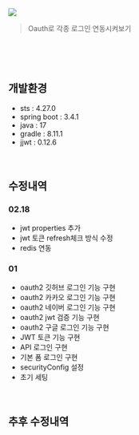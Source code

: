<img src="https://capsule-render.vercel.app/api?type=transparent&height=200&section=header&text=Oauth&fontSize=90&fontColor=#ffffff&fontAlignY=38"/>
<blockquote data-ke-style="style2">
<p data-ke-size="size16">Oauth로 각종 로그인 연동시켜보기</p>
</blockquote>
<br/><br/><br/>

## 개발환경
- sts : 4.27.0
- spring boot : 3.4.1
- java : 17
- gradle : 8.11.1
- jjwt : 0.12.6
<br/><br/><br/>

## 수정내역
### 02.18
- jwt properties 추가
- jwt 토큰 refresh체크 방식 수정
- redis 연동
### 01
- oauth2 깃허브 로그인 기능 구현
- oauth2 카카오 로그인 기능 구현
- oauth2 네이버 로그인 기능 구현
- oauth2 jwt 검증 기능 구현
- oauth2 구글 로그인 기능 구현
- JWT 토큰 기능 구현
- API 로그인 구현
- 기본 폼 로그인 구현
- securityConfig 설정
- 초기 세팅
<br/><br/><br/>


## 추후 수정내역

